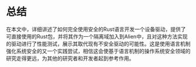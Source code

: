 # 总结

在本文中，详细讲述了如何完全使用安全的Rust语言开发一个设备驱动，提供了可直接使用的Rust包，并将其作为一个隔离域加入到Alien中，且对这种方法实现的驱动进行了性能测试，展示其取代现有不安全驱动的可能性。这是使用语言机制强化系统安全的又一个实践尝试，相信这会使基于语言机制的操作系统安全领域的研究走得更远，为其他的研究者和开发者起到参考作用。
